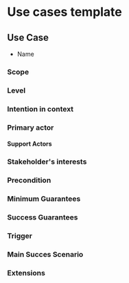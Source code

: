 # Use cases template

## Use Case

- Name

### Scope

### Level

### Intention in context

### Primary actor

#### Support Actors

### Stakeholder's interests

### Precondition

### Minimum Guarantees

### Success Guarantees

### Trigger

### Main Succes Scenario

### Extensions
